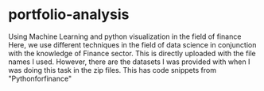 # portfolio-analysis
Using Machine Learning and python visualization in the field of finance
Here, we use different techniques in the field of data science in conjunction with the knowledge of Finance sector.
This is directly uploaded with the file names I used.
However, there are the datasets I was provided with when I was doing this task in the zip files.
This has code snippets from "Pythonforfinance" 
